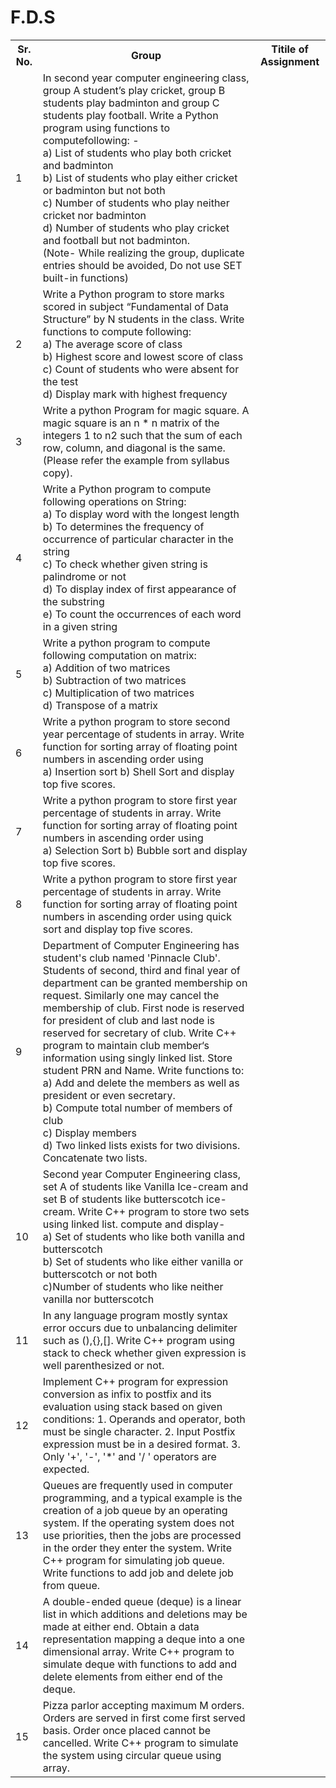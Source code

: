 # F.D.S

<table style="width:100%">
  <tr>
    <th>Sr. No.</th>
    <th>Group</th>
    <th>Titile of Assignment</th>
  </tr>

  <tr>
    <td>1</td>
    <td>In second year computer engineering class, group A student’s play cricket, group B students play badminton and group C students play football. Write a Python program using functions to computefollowing: -<br>
a) List of students who play both cricket and badminton<br>
b) List of students who play either cricket or badminton but not both<br>
c) Number of students who play neither cricket nor badminton<br>
d) Number of students who play cricket and football but not badminton.<br>
(Note- While realizing the group, duplicate entries should be avoided, Do not use SET built-in functions)</td>
  </tr>
  
  <tr>
    <td>2</td>
    <td>Write a Python program to store marks scored in subject
“Fundamental of Data Structure” by N students in the class. Write
functions to compute following:<br>
a) The average score of class<br>
b) Highest score and lowest score of class<br>
c) Count of students who were absent for the test<br>
d) Display mark with highest frequency</td>
  </tr>
  
  <tr>
    <td>3</td>
    <td>Write a python Program for magic square. A magic square is an n * n
matrix of the integers 1 to n2 such that the sum of each row, column,
and diagonal is the same. (Please refer the example from syllabus
copy).</td>
  </tr>
  
  <td>4</td>
    <td>Write a Python program to compute following operations on
String:<br>
a) To display word with the longest length<br>
b) To determines the frequency of occurrence of particular
character in the string<br>
c) To check whether given string is palindrome or not<br>
d) To display index of first appearance of the substring<br>
e) To count the occurrences of each word in a given
string</td>
  </tr>
  
  <td>5</td>
    <td>Write a python program to compute following computation on
matrix:<br>
a) Addition of two matrices<br>
b) Subtraction of two matrices<br>
c) Multiplication of two matrices<br>
d) Transpose of a matrix</td>
  </tr>
  
  <tr>
    <td>6</td>
    <td>Write a python program to store second year percentage of students
in array. Write function for sorting array of floating point numbers in
ascending order using<br>
a) Insertion sort b) Shell Sort and display top five scores.</td>
  </tr>
  
  <tr>
    <td>7</td>
    <td>Write a python program to store first year percentage of students in
array. Write function for sorting array of floating point numbers in
ascending order using<br>
a) Selection Sort b) Bubble sort and display top five scores.</td>
  </tr>
  
  <tr>
    <td>8</td>
    <td>Write a python program to store first year percentage of students in
array. Write function for sorting array of floating point numbers in
ascending order using quick sort and display top five scores.</td>
  </tr>
  
  <tr>
    <td>9</td>
    <td>Department of Computer Engineering has student's club named
'Pinnacle Club'. Students of second, third and final year of
department can be granted membership on request. Similarly one
may cancel the membership of club. First node is reserved for
president of club and last node is reserved for secretary of club. Write
C++ program to maintain club member‘s information using singly
linked list. Store student PRN and Name. Write functions to:<br>
a) Add and delete the members as well as president or even secretary.<br>
b) Compute total number of members of club<br>
c) Display members<br>
d) Two linked lists exists for two divisions. Concatenate two lists.</td>
  </tr>
  
  <tr>
    <td>10</td>
    <td>Second year Computer Engineering class, set A of students like
Vanilla Ice-cream and set B of students like butterscotch ice-cream.
Write C++ program to store two sets using linked list. compute and
display-<br>
a) Set of students who like both vanilla and butterscotch<br>
b) Set of students who like either vanilla or butterscotch or not both<br>
c)Number of students who like neither vanilla nor butterscotch</td>
  </tr>
  
  <tr>
    <td>11</td>
    <td>In any language program mostly syntax error occurs due to
unbalancing delimiter such as (),{},[]. Write C++ program using
stack to check whether given expression is well parenthesized or
not.</td>
  </tr>
  
  <tr>
    <td>12</td>
    <td>Implement C++ program for expression conversion as infix to
postfix and its evaluation using stack based on given conditions: 1.
Operands and operator, both must be single character. 2. Input
Postfix expression must be in a desired format. 3. Only '+', '-', '*'
and '/ ' operators are expected.</td>
  </tr>
  
  <tr>
    <td>13</td>
    <td>Queues are frequently used in computer programming, and a typical
example is the creation of a job queue by an operating system. If the
operating system does not use priorities, then the jobs are processed
in the order they enter the system. Write C++ program for simulating
job queue. Write functions to add job and delete job from queue.</td>
  </tr>
  <tr>
    <td>14</td>
    <td>A double-ended queue (deque) is a linear list in which additions and
deletions may be made at either end. Obtain a data representation
mapping a deque into a one dimensional array. Write C++ program
to simulate deque with functions to add and delete elements from
either end of the deque.</td>
  </tr>
  
  <tr>
    <td>15</td>
    <td>Pizza parlor accepting maximum M orders. Orders are served in
first come first served basis. Order once placed cannot be
cancelled. Write C++ program to simulate the system using
circular queue using array.</td>
  </tr>
  
</table>
